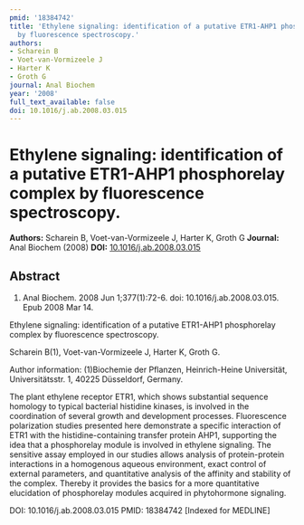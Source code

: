 ```yaml
---
pmid: '18384742'
title: 'Ethylene signaling: identification of a putative ETR1-AHP1 phosphorelay complex
  by fluorescence spectroscopy.'
authors:
- Scharein B
- Voet-van-Vormizeele J
- Harter K
- Groth G
journal: Anal Biochem
year: '2008'
full_text_available: false
doi: 10.1016/j.ab.2008.03.015
---
```


# Ethylene signaling: identification of a putative ETR1-AHP1 phosphorelay complex by fluorescence spectroscopy.
**Authors:** Scharein B, Voet-van-Vormizeele J, Harter K, Groth G
**Journal:** Anal Biochem (2008)
**DOI:** [10.1016/j.ab.2008.03.015](https://doi.org/10.1016/j.ab.2008.03.015)

## Abstract

1. Anal Biochem. 2008 Jun 1;377(1):72-6. doi: 10.1016/j.ab.2008.03.015. Epub 2008
 Mar 14.

Ethylene signaling: identification of a putative ETR1-AHP1 phosphorelay complex 
by fluorescence spectroscopy.

Scharein B(1), Voet-van-Vormizeele J, Harter K, Groth G.

Author information:
(1)Biochemie der Pflanzen, Heinrich-Heine Universität, Universitätsstr. 1, 40225 
Düsseldorf, Germany.

The plant ethylene receptor ETR1, which shows substantial sequence homology to 
typical bacterial histidine kinases, is involved in the coordination of several 
growth and development processes. Fluorescence polarization studies presented 
here demonstrate a specific interaction of ETR1 with the histidine-containing 
transfer protein AHP1, supporting the idea that a phosphorelay module is 
involved in ethylene signaling. The sensitive assay employed in our studies 
allows analysis of protein-protein interactions in a homogenous aqueous 
environment, exact control of external parameters, and quantitative analysis of 
the affinity and stability of the complex. Thereby it provides the basics for a 
more quantitative elucidation of phosphorelay modules acquired in phytohormone 
signaling.

DOI: 10.1016/j.ab.2008.03.015
PMID: 18384742 [Indexed for MEDLINE]
